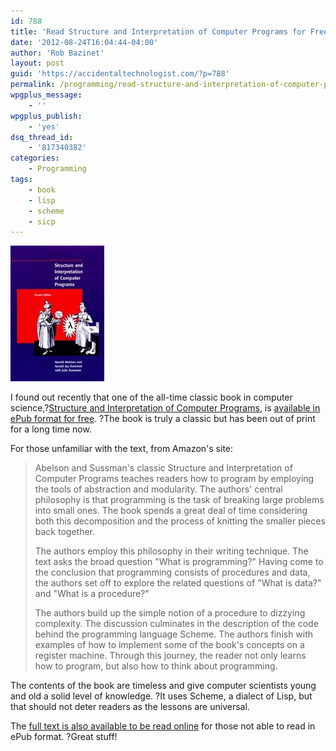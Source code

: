 ```yaml
---
id: 788
title: 'Read Structure and Interpretation of Computer Programs for Free on the iPad'
date: '2012-08-24T16:04:44-04:00'
author: 'Rob Bazinet'
layout: post
guid: 'https://accidentaltechnologist.com/?p=788'
permalink: /programming/read-structure-and-interpretation-of-computer-programs-for-free-on-the-ipad/
wpgplus_message:
    - ''
wpgplus_publish:
    - 'yes'
dsq_thread_id:
    - '817340382'
categories:
    - Programming
tags:
    - book
    - lisp
    - scheme
    - sicp
---
```


![9780262011532 medium](/assets/img/2012/08/9780262011532-medium.jpeg "9780262011532-medium.jpeg")

I found out recently that one of the all-time classic book in computer science,?[Structure and Interpretation of Computer Programs](http://mitpress.mit.edu/sicp/), is [available in ePub format for free](http://mjtsai.com/blog/2010/07/03/sicp-epub/). ?The book is truly a classic but has been out of print for a long time now.

For those unfamiliar with the text, from Amazon's site:

> Abelson and Sussman's classic Structure and Interpretation of Computer Programs teaches readers how to program by employing the tools of abstraction and modularity. The authors' central philosophy is that programming is the task of breaking large problems into small ones. The book spends a great deal of time considering both this decomposition and the process of knitting the smaller pieces back together.
> 
> The authors employ this philosophy in their writing technique. The text asks the broad question "What is programming?" Having come to the conclusion that programming consists of procedures and data, the authors set off to explore the related questions of "What is data?" and "What is a procedure?"
> 
> The authors build up the simple notion of a procedure to dizzying complexity. The discussion culminates in the description of the code behind the programming language Scheme. The authors finish with examples of how to implement some of the book's concepts on a register machine. Through this journey, the reader not only learns how to program, but also how to think about programming.

The contents of the book are timeless and give computer scientists young and old a solid level of knowledge. ?It uses Scheme, a dialect of Lisp, but that should not deter readers as the lessons are universal.

The [full text is also available to be read online](http://mitpress.mit.edu/sicp/full-text/book/book.html) for those not able to read in ePub format. ?Great stuff!